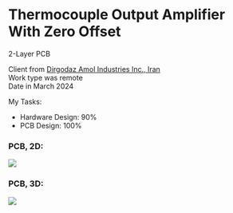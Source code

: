 # Thermocouple Output Amplifier With Zero Offset

2-Layer PCB

Client from [Dirgodaz Amol Industries Inc., Iran](https://dirgodazamol.com/en/)  
Work type was remote  
Date in March 2024  

My Tasks: 
- Hardware Design: 90%
- PCB Design: 100%

### PCB, 2D:
![](https://s32.picofile.com/file/8477570184/v1_1_PCB_2D.png)

### PCB, 3D:
![](https://s32.picofile.com/file/8477570192/v1_1_PCB_3D.png)